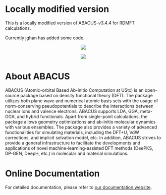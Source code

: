 # Locally modified version

This is a locally modified version of ABACUS-v3.4.4 for RDMFT calculations.

Currently jghan has added some code.

<p align="center">
    <img src="docs/abacus-logo.svg">
</p>

<p align="center">
    <a href="https://github.com/deepmodeling/abacus-develop/actions/workflows/test.yml">
        <img src="https://github.com/deepmodeling/abacus-develop/actions/workflows/test.yml/badge.svg">
    </a>
</p>

<a id="readme-top"></a>

# About ABACUS

ABACUS (Atomic-orbital Based Ab-initio Computation at UStc) is an open-source package based on density functional theory (DFT). The package utilizes both plane wave and numerical atomic basis sets with the usage of norm-conserving pseudopotentials to describe the interactions between nuclear ions and valence electrons. ABACUS supports LDA, GGA, meta-GGA, and hybrid functionals. Apart from single-point calculations, the package allows geometry optimizations and ab-initio molecular dynamics with various ensembles. The package also provides a variety of advanced functionalities for simulating materials, including the DFT+U, VdW corrections, and implicit solvation model, etc. In addition, ABACUS strives to provide a general infrastructure to facilitate the developments and applications of novel machine-learning-assisted DFT methods (DeePKS, DP-GEN, DeepH, etc.) in molecular and material simulations.

# Online Documentation
For detailed documentation, please refer to [our documentation website](https://abacus.deepmodeling.com/).
